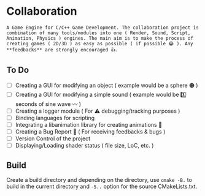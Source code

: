 # Collaboration

	A Game Engine for C/C++ Game Development. The collaboration project is combination of many tools/modules into one ( Render, Sound, Script, Animation, Physics ) engines. The main aim is to make the process of creating games ( 2D/3D ) as easy as possible ( if possible 😂 ). Any **feedbacks** are strongly encouraged 👍. 

## To Do

- [ ] Creating a GUI for modifying an object ( example would be a sphere 🟠 )
- [ ] Creating a GUI for modifying a simple sound ( example would be 3️⃣ seconds of sine wave 〰️ )
- [ ] Creating a logger module ( For ⚠️ debugging/tracking purposes )
- [ ] Binding languages for scripting
- [ ] Integrating a libanimation library for creating animations 🎥
- [ ] Creating a Bug Report 🐛 ( For receiving feedbacks & bugs ) 
- [ ] Version Control of the project
- [ ] Displaying/Loading shader status ( file size, LoC, etc. )

## Build

Create a build directory and depending on the directory, use ```cmake -B.``` to build in the current directory and ```-S..``` option for the source CMakeLists.txt.
